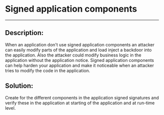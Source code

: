 # Signed application components
-------

## Description:

When an application don't use signed application components an attacker can easily modify parts
of the application and load inject a backdoor into the application. Also the attacker could
modify business logic in the application without the application notice. Signed application
components can help harden your application and make it noticeable when an attacker tries to
modify the code in the application.


## Solution:

Create for the different components in the application signed signatures and verify these in
the application at starting of the application and at run-time level.
